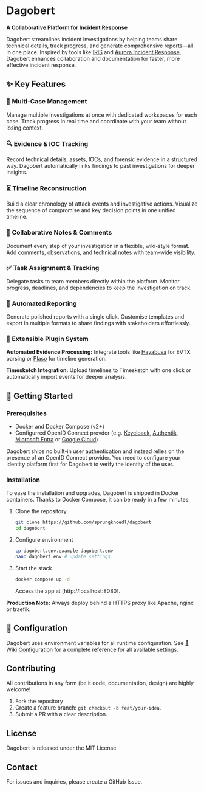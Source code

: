 # Dagobert
**A Collaborative Platform for Incident Response**

Dagobert streamlines incident investigations by helping teams share technical details, track progress, and generate comprehensive reports—all in one place. Inspired by tools like [IRIS](https://dfir-iris.org/) and [Aurora Incident Response](https://github.com/cyb3rfox/Aurora-Incident-Response), Dagobert enhances collaboration and documentation for faster, more effective incident response.


## ✨ Key Features

### 📂 Multi-Case Management
Manage multiple investigations at once with dedicated workspaces for each case. Track progress in real time and coordinate with your team without losing context.

### 🔍 Evidence & IOC Tracking
Record technical details, assets, IOCs, and forensic evidence in a structured way. Dagobert automatically links findings to past investigations for deeper insights.

### ⏳ Timeline Reconstruction
Build a clear chronology of attack events and investigative actions. Visualize the sequence of compromise and key decision points in one unified timeline.

### 📝 Collaborative Notes & Comments
Document every step of your investigation in a flexible, wiki-style format. Add comments, observations, and technical notes with team-wide visibility.

### ✅ Task Assignment & Tracking
Delegate tasks to team members directly within the platform. Monitor progress, deadlines, and dependencies to keep the investigation on track.

### 📄 Automated Reporting
Generate polished reports with a single click. Customise templates and export in multiple formats to share findings with stakeholders effortlessly.

### 🔌 Extensible Plugin System

**Automated Evidence Processing:** Integrate tools like [Hayabusa](https://github.com/Yamato-Security/hayabusa) for EVTX parsing or [Plaso](https://github.com/log2timeline/plaso) for timeline generation.

**Timesketch Integration:** Upload timelines to Timesketch with one click or automatically import events for deeper analysis.


## 🚀 Getting Started

### Prerequisites

* Docker and Docker Compose (v2+)
* Configurred OpenID Connect provder (e.g. [Keycloack](https://www.keycloak.org/), [Authentik](https://goauthentik.io/), [Microsoft Entra](https://learn.microsoft.com/en-us/entra/identity-platform/v2-protocols-oidc) or [Google Cloud](https://cloud.google.com/identity-platform/docs/web/oidc))

Dagobert ships no built-in user authentication and instead relies on the presence of an OpenID Connect provider. You need to configure your identity platform first for Dagobert to verify the identity of the user.

### Installation

To ease the installation and upgrades, Dagobert is shipped in Docker containers. Thanks to Docker Compose, it can be ready in a few minutes.

1. Clone the repository

    ```sh
    git clone https://github.com/sprungknoedl/dagobert
    cd dagobert
    ```

2. Configure environment

    ```sh
    cp dagobert.env.example dagobert.env
    nano dagobert.env # update settings
    ```

3. Start the stack

    ```sh
    docker compose up -d
    ```

    Access the app at [http://localhost:8080].

**Production Note:** Always deploy behind a HTTPS proxy like Apache, nginx or traefik.


## 📝 Configuration

Dagobert uses environment variables for all runtime configuration. See [📝 Wiki:Configuration](https://github.com/sprungknoedl/dagobert/wiki/📝-Configuration) for a complete reference for all available settings.


## Contributing

All contributions in any form (be it code, documentation, design) are highly welcome!

1. Fork the repository
2. Create a feature branch: `git checkout -b feat/your-idea`.
3. Submit a PR with a clear description.


## License

Dagobert is released under the MIT License.


## Contact

For issues and inquiries, please create a GitHub Issue.

